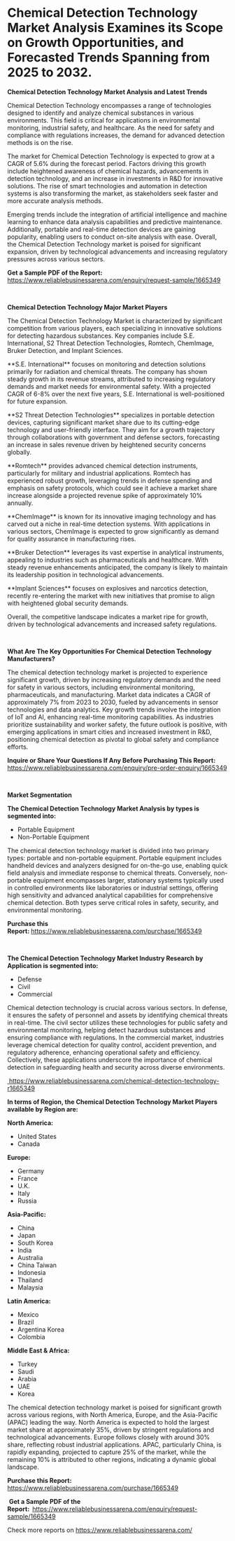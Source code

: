 <p><h1>Chemical Detection Technology Market Analysis Examines its Scope on Growth Opportunities, and Forecasted Trends Spanning from 2025 to 2032.</h1></p><p><strong>Chemical Detection Technology Market Analysis and Latest Trends</strong></p>
<p><p>Chemical Detection Technology encompasses a range of technologies designed to identify and analyze chemical substances in various environments. This field is critical for applications in environmental monitoring, industrial safety, and healthcare. As the need for safety and compliance with regulations increases, the demand for advanced detection methods is on the rise.</p><p>The market for Chemical Detection Technology is expected to grow at a CAGR of 5.6% during the forecast period. Factors driving this growth include heightened awareness of chemical hazards, advancements in detection technology, and an increase in investments in R&D for innovative solutions. The rise of smart technologies and automation in detection systems is also transforming the market, as stakeholders seek faster and more accurate analysis methods.</p><p>Emerging trends include the integration of artificial intelligence and machine learning to enhance data analysis capabilities and predictive maintenance. Additionally, portable and real-time detection devices are gaining popularity, enabling users to conduct on-site analysis with ease. Overall, the Chemical Detection Technology market is poised for significant expansion, driven by technological advancements and increasing regulatory pressures across various sectors.</p></p>
<p><strong>Get a Sample PDF of the Report:&nbsp;</strong> <a href="https://www.reliablebusinessarena.com/enquiry/request-sample/1665349?utm_campaign=1943&utm_medium=2&utm_source=Github&utm_content=ia&utm_term=17022025&utm_id=chemical-detection-technology">https://www.reliablebusinessarena.com/enquiry/request-sample/1665349</a></p>
<p>&nbsp;</p>
<p><strong>Chemical Detection Technology Major Market Players</strong></p>
<p><p>The Chemical Detection Technology Market is characterized by significant competition from various players, each specializing in innovative solutions for detecting hazardous substances. Key companies include S.E. International, S2 Threat Detection Technologies, Romtech, ChemImage, Bruker Detection, and Implant Sciences.</p><p>**S.E. International** focuses on monitoring and detection solutions primarily for radiation and chemical threats. The company has shown steady growth in its revenue streams, attributed to increasing regulatory demands and market needs for environmental safety. With a projected CAGR of 6-8% over the next five years, S.E. International is well-positioned for future expansion.</p><p>**S2 Threat Detection Technologies** specializes in portable detection devices, capturing significant market share due to its cutting-edge technology and user-friendly interface. They aim for a growth trajectory through collaborations with government and defense sectors, forecasting an increase in sales revenue driven by heightened security concerns globally.</p><p>**Romtech** provides advanced chemical detection instruments, particularly for military and industrial applications. Romtech has experienced robust growth, leveraging trends in defense spending and emphasis on safety protocols, which could see it achieve a market share increase alongside a projected revenue spike of approximately 10% annually.</p><p>**ChemImage** is known for its innovative imaging technology and has carved out a niche in real-time detection systems. With applications in various sectors, ChemImage is expected to grow significantly as demand for quality assurance in manufacturing rises. </p><p>**Bruker Detection** leverages its vast expertise in analytical instruments, appealing to industries such as pharmaceuticals and healthcare. With steady revenue enhancements anticipated, the company is likely to maintain its leadership position in technological advancements.</p><p>**Implant Sciences** focuses on explosives and narcotics detection, recently re-entering the market with new initiatives that promise to align with heightened global security demands. </p><p>Overall, the competitive landscape indicates a market ripe for growth, driven by technological advancements and increased safety regulations.</p></p>
<p>&nbsp;</p>
<p><strong>What Are The Key Opportunities For Chemical Detection Technology Manufacturers?</strong></p>
<p><p>The chemical detection technology market is projected to experience significant growth, driven by increasing regulatory demands and the need for safety in various sectors, including environmental monitoring, pharmaceuticals, and manufacturing. Market data indicates a CAGR of approximately 7% from 2023 to 2030, fueled by advancements in sensor technologies and data analytics. Key growth trends involve the integration of IoT and AI, enhancing real-time monitoring capabilities. As industries prioritize sustainability and worker safety, the future outlook is positive, with emerging applications in smart cities and increased investment in R&D, positioning chemical detection as pivotal to global safety and compliance efforts.</p></p>
<p><strong>Inquire or Share Your Questions If Any Before Purchasing This Report:</strong> <a href="https://www.reliablebusinessarena.com/enquiry/pre-order-enquiry/1665349?utm_campaign=1943&utm_medium=2&utm_source=Github&utm_content=ia&utm_term=17022025&utm_id=chemical-detection-technology">https://www.reliablebusinessarena.com/enquiry/pre-order-enquiry/1665349</a></p>
<p>&nbsp;</p>
<p><strong>Market Segmentation</strong></p>
<p><strong>The Chemical Detection Technology Market Analysis by types is segmented into:</strong></p>
<p><ul><li>Portable Equipment</li><li>Non-Portable Equipment</li></ul></p>
<p><p>The chemical detection technology market is divided into two primary types: portable and non-portable equipment. Portable equipment includes handheld devices and analyzers designed for on-the-go use, enabling quick field analysis and immediate response to chemical threats. Conversely, non-portable equipment encompasses larger, stationary systems typically used in controlled environments like laboratories or industrial settings, offering high sensitivity and advanced analytical capabilities for comprehensive chemical detection. Both types serve critical roles in safety, security, and environmental monitoring.</p></p>
<p><strong>Purchase this Report:&nbsp;</strong><a href="https://www.reliablebusinessarena.com/purchase/1665349?utm_campaign=1943&utm_medium=2&utm_source=Github&utm_content=ia&utm_term=17022025&utm_id=chemical-detection-technology">https://www.reliablebusinessarena.com/purchase/1665349</a></p>
<p>&nbsp;</p>
<p><strong>The Chemical Detection Technology Market Industry Research by Application is segmented into:</strong></p>
<p><ul><li>Defense</li><li>Civil</li><li>Commercial</li></ul></p>
<p><p>Chemical detection technology is crucial across various sectors. In defense, it ensures the safety of personnel and assets by identifying chemical threats in real-time. The civil sector utilizes these technologies for public safety and environmental monitoring, helping detect hazardous substances and ensuring compliance with regulations. In the commercial market, industries leverage chemical detection for quality control, accident prevention, and regulatory adherence, enhancing operational safety and efficiency. Collectively, these applications underscore the importance of chemical detection in safeguarding health and security across diverse environments.</p></p>
<p><a href="https://www.reliablebusinessarena.com/chemical-detection-technology-r1665349?utm_campaign=1943&utm_medium=2&utm_source=Github&utm_content=ia&utm_term=17022025&utm_id=chemical-detection-technology">&nbsp;https://www.reliablebusinessarena.com/chemical-detection-technology-r1665349</a></p>
<p><strong>In terms of Region, the Chemical Detection Technology Market Players available by Region are:</strong></p>
<p>
    <p> <strong> North America: </strong>
        <ul>
            <li>United States</li>
            <li>Canada</li>
        </ul>
        </p> 
    <p> <strong> Europe: </strong>
        <ul>
            <li>Germany</li>
            <li>France</li>
            <li>U.K.</li>
            <li>Italy</li>
            <li>Russia</li>
        </ul>
        </p> 
    <p> <strong> Asia-Pacific: </strong>
        <ul>
            <li>China</li>
            <li>Japan</li>
            <li>South Korea</li>
            <li>India</li>
            <li>Australia</li>
            <li>China Taiwan</li>
            <li>Indonesia</li>
            <li>Thailand</li>
            <li>Malaysia</li>
        </ul>
        </p> 
    <p> <strong> Latin America: </strong>
        <ul>
            <li>Mexico</li>
            <li>Brazil</li>
            <li>Argentina Korea</li>
            <li>Colombia</li>
        </ul>
        </p> 
    <p> <strong> Middle East & Africa: </strong>
        <ul>
            <li>Turkey</li>
            <li>Saudi</li>
            <li>Arabia</li>
            <li>UAE</li>
            <li>Korea</li>
        </ul>
    </p>
    </p>
<p><p>The chemical detection technology market is poised for significant growth across various regions, with North America, Europe, and the Asia-Pacific (APAC) leading the way. North America is expected to hold the largest market share at approximately 35%, driven by stringent regulations and technological advancements. Europe follows closely with around 30% share, reflecting robust industrial applications. APAC, particularly China, is rapidly expanding, projected to capture 25% of the market, while the remaining 10% is attributed to other regions, indicating a dynamic global landscape.</p></p>
<p><strong>Purchase this Report: </strong><a href="https://www.reliablebusinessarena.com/purchase/1665349?utm_campaign=1943&utm_medium=2&utm_source=Github&utm_content=ia&utm_term=17022025&utm_id=chemical-detection-technology">https://www.reliablebusinessarena.com/purchase/1665349</a></p>
<p>&nbsp;<strong>Get a Sample PDF of the Report:&nbsp;&nbsp;</strong><a href="https://www.reliablebusinessarena.com/enquiry/request-sample/1665349?utm_campaign=1943&utm_medium=2&utm_source=Github&utm_content=ia&utm_term=17022025&utm_id=chemical-detection-technology">https://www.reliablebusinessarena.com/enquiry/request-sample/1665349</a></p>
<p><strong></strong></p>
<p>Check more reports on <a href="https://www.reliablebusinessarena.com/?utm_campaign=1943&utm_medium=2&utm_source=Github&utm_content=ia&utm_term=17022025&utm_id=chemical-detection-technology">https://www.reliablebusinessarena.com/</a></p>